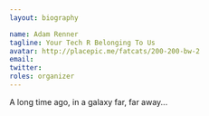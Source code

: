 ```yaml
---
layout: biography

name: Adam Renner
tagline: Your Tech R Belonging To Us 
avatar: http://placepic.me/fatcats/200-200-bw-2
email: 
twitter: 
roles: organizer
---
```

A long time ago, in a galaxy far, far away...